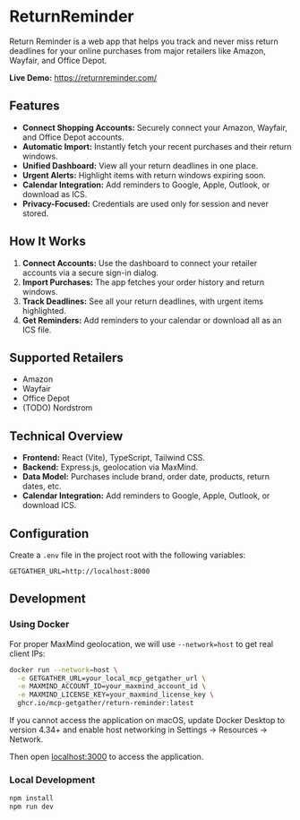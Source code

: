 # ReturnReminder

Return Reminder is a web app that helps you track and never miss return deadlines for your online purchases from major retailers like Amazon, Wayfair, and Office Depot.

**Live Demo:** https://returnreminder.com/

## Features

- **Connect Shopping Accounts:** Securely connect your Amazon, Wayfair, and Office Depot accounts.
- **Automatic Import:** Instantly fetch your recent purchases and their return windows.
- **Unified Dashboard:** View all your return deadlines in one place.
- **Urgent Alerts:** Highlight items with return windows expiring soon.
- **Calendar Integration:** Add reminders to Google, Apple, Outlook, or download as ICS.
- **Privacy-Focused:** Credentials are used only for session and never stored.

## How It Works

1. **Connect Accounts:** Use the dashboard to connect your retailer accounts via a secure sign-in dialog.
2. **Import Purchases:** The app fetches your order history and return windows.
3. **Track Deadlines:** See all your return deadlines, with urgent items highlighted.
4. **Get Reminders:** Add reminders to your calendar or download all as an ICS file.

## Supported Retailers

- Amazon
- Wayfair
- Office Depot
- (TODO) Nordstrom

## Technical Overview

- **Frontend:** React (Vite), TypeScript, Tailwind CSS.
- **Backend:** Express.js, geolocation via MaxMind.
- **Data Model:** Purchases include brand, order date, products, return dates, etc.
- **Calendar Integration:** Add reminders to Google, Apple, Outlook, or download ICS.

## Configuration

Create a `.env` file in the project root with the following variables:

```env
GETGATHER_URL=http://localhost:8000
```

## Development

### Using Docker

For proper MaxMind geolocation, we will use `--network=host` to get real client IPs:

```bash
docker run --network=host \
  -e GETGATHER_URL=your_local_mcp_getgather_url \
  -e MAXMIND_ACCOUNT_ID=your_maxmind_account_id \
  -e MAXMIND_LICENSE_KEY=your_maxmind_license_key \
  ghcr.io/mcp-getgather/return-reminder:latest
```

If you cannot access the application on macOS, update Docker Desktop to version 4.34+ and enable host networking in Settings → Resources → Network.

Then open [localhost:3000](http://localhost:3000) to access the application.

### Local Development

```bash
npm install
npm run dev
```
